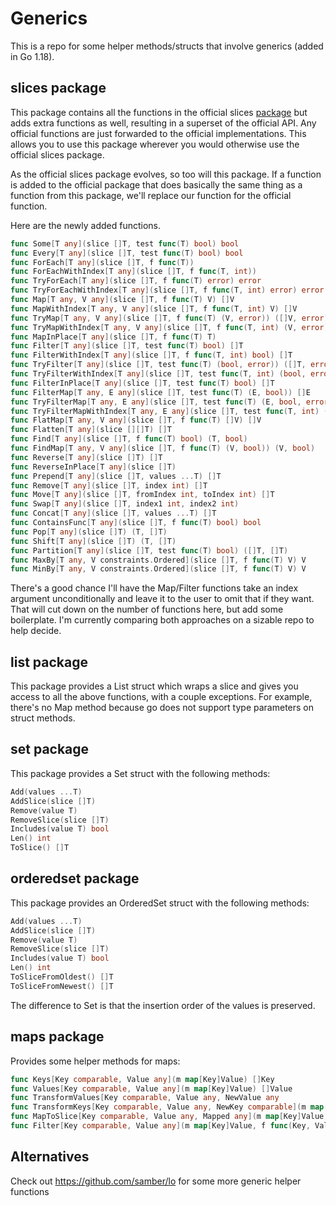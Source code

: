# Generics

This is a repo for some helper methods/structs that involve generics (added in Go 1.18).

## slices package

This package contains all the functions in the official slices [package](https://pkg.go.dev/golang.org/x/exp/slices#Insert) but adds extra functions as well, resulting in a superset of the official API. Any official functions are just forwarded to the official implementations. This allows you to use this package wherever you would otherwise use the official slices package.

As the official slices package evolves, so too will this package. If a function is added to the official package that does basically the same thing as a function from this package, we'll replace our function for the official function.

Here are the newly added functions.

```go
func Some[T any](slice []T, test func(T) bool) bool
func Every[T any](slice []T, test func(T) bool) bool
func ForEach[T any](slice []T, f func(T))
func ForEachWithIndex[T any](slice []T, f func(T, int))
func TryForEach[T any](slice []T, f func(T) error) error
func TryForEachWithIndex[T any](slice []T, f func(T, int) error) error
func Map[T any, V any](slice []T, f func(T) V) []V
func MapWithIndex[T any, V any](slice []T, f func(T, int) V) []V
func TryMap[T any, V any](slice []T, f func(T) (V, error)) ([]V, error)
func TryMapWithIndex[T any, V any](slice []T, f func(T, int) (V, error)) ([]V, error)
func MapInPlace[T any](slice []T, f func(T) T)
func Filter[T any](slice []T, test func(T) bool) []T
func FilterWithIndex[T any](slice []T, f func(T, int) bool) []T
func TryFilter[T any](slice []T, test func(T) (bool, error)) ([]T, error)
func TryFilterWithIndex[T any](slice []T, test func(T, int) (bool, error)) ([]T, error)
func FilterInPlace[T any](slice []T, test func(T) bool) []T
func FilterMap[T any, E any](slice []T, test func(T) (E, bool)) []E
func TryFilterMap[T any, E any](slice []T, test func(T) (E, bool, error)) ([]E, error)
func TryFilterMapWithIndex[T any, E any](slice []T, test func(T, int) (E, bool, error))
func FlatMap[T any, V any](slice []T, f func(T) []V) []V
func Flatten[T any](slice [][]T) []T
func Find[T any](slice []T, f func(T) bool) (T, bool)
func FindMap[T any, V any](slice []T, f func(T) (V, bool)) (V, bool)
func Reverse[T any](slice []T) []T
func ReverseInPlace[T any](slice []T)
func Prepend[T any](slice []T, values ...T) []T
func Remove[T any](slice []T, index int) []T
func Move[T any](slice []T, fromIndex int, toIndex int) []T
func Swap[T any](slice []T, index1 int, index2 int)
func Concat[T any](slice []T, values ...T) []T
func ContainsFunc[T any](slice []T, f func(T) bool) bool
func Pop[T any](slice []T) (T, []T)
func Shift[T any](slice []T) (T, []T)
func Partition[T any](slice []T, test func(T) bool) ([]T, []T)
func MaxBy[T any, V constraints.Ordered](slice []T, f func(T) V) V
func MinBy[T any, V constraints.Ordered](slice []T, f func(T) V) V
```

There's a good chance I'll have the Map/Filter functions take an index argument unconditionally and leave it to the user to omit that if they want. That will cut down on the number of functions here, but add some boilerplate. I'm currently comparing both approaches on a sizable repo to help decide.

## list package

This package provides a List struct which wraps a slice and gives you access to all the above functions, with a couple exceptions. For example, there's no Map method because go does not support type parameters on struct methods.

## set package

This package provides a Set struct with the following methods:

```go
Add(values ...T)
AddSlice(slice []T)
Remove(value T)
RemoveSlice(slice []T)
Includes(value T) bool
Len() int
ToSlice() []T
```

## orderedset package

This package provides an OrderedSet struct with the following methods:

```go
Add(values ...T)
AddSlice(slice []T)
Remove(value T)
RemoveSlice(slice []T)
Includes(value T) bool
Len() int
ToSliceFromOldest() []T
ToSliceFromNewest() []T
```

The difference to Set is that the insertion order of the values is preserved.

## maps package

Provides some helper methods for maps:

```go
func Keys[Key comparable, Value any](m map[Key]Value) []Key
func Values[Key comparable, Value any](m map[Key]Value) []Value
func TransformValues[Key comparable, Value any, NewValue any
func TransformKeys[Key comparable, Value any, NewKey comparable](m map[Key]Value, fn func(Key) NewKey) map[NewKey]Value
func MapToSlice[Key comparable, Value any, Mapped any](m map[Key]Value, f func(Key, Value) Mapped) []Mapped
func Filter[Key comparable, Value any](m map[Key]Value, f func(Key, Value) bool) map[Key]Value
```

## Alternatives

Check out https://github.com/samber/lo for some more generic helper functions
